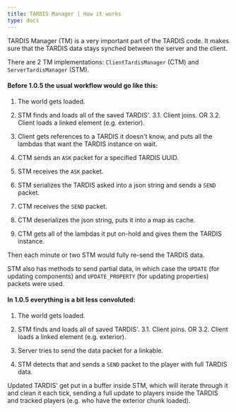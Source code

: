 ```yaml
---
title: TARDIS Manager | How it works
type: docs
---
```


TARDIS Manager (TM) is a very important part of the TARDIS code. It makes sure that the TARDIS data stays synched between the server and the client.

There are 2 TM implementations: `ClientTardisManager` (CTM) and `ServerTardisManager` (STM).

#### Before 1.0.5 the usual workflow would go like this:
1. The world gets loaded.
2. STM finds and loads all of the saved TARDIS'.
3.1. Client joins.
OR
3.2. Client loads a linked element (e.g. exterior).


4. Client gets references to a TARDIS it doesn't know, and puts all the lambdas that want the TARDIS instance on wait.
5. CTM sends an `ASK` packet for a specified TARDIS UUID.
6. STM receives the `ASK` packet.
7. STM serializes the TARDIS asked into a json string and sends a `SEND` packet.
8. CTM receives the `SEND` packet.
9. CTM deserializes the json string, puts it into a map as cache.
10. CTM gets all of the lambdas it put on-hold and gives them the TARDIS instance.

Then each minute or two STM would fully re-send the TARDIS data.

STM also has methods to send partial data, in which case the `UPDATE` (for updating components) and `UPDATE_PROPERTY` (for updating properties) packets were used.


#### In 1.0.5 everything is a bit less convoluted:
1. The world gets loaded.
2. STM finds and loads all of saved TARDIS'.
3.1. Client joins.
OR
3.2. Client loads a linked element (e.g. exterior).


4. Server tries to send the data packet for a linkable.
5. STM detects that and sends a `SEND` packet to the player with full TARDIS data.

Updated TARDIS' get put in a buffer inside STM, which will iterate through it and clean it each tick, sending a full update to players inside the TARDIS and tracked players (e.g. who have the exterior chunk loaded).